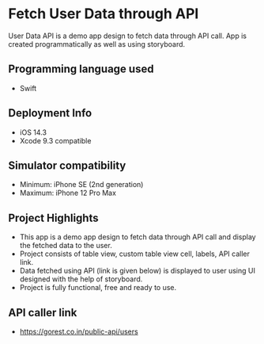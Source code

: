 # Fetch User Data through API

User Data API is a demo app design to fetch data through API call. App is created programmatically as well as using storyboard.

## Programming language used
- Swift

## Deployment Info
- iOS 14.3
- Xcode 9.3 compatible

## Simulator compatibility
- Minimum: iPhone SE (2nd generation)
- Maximum: iPhone 12 Pro Max

## Project Highlights
- This app is a demo app design to fetch data through API call and display the fetched data to the user.
- Project consists of table view, custom table view cell, labels, API caller link.
- Data fetched using API (link is given below) is displayed to user using UI designed with the help of storyboard.
- Project is fully functional, free and ready to use.

## API caller link
- https://gorest.co.in/public-api/users
